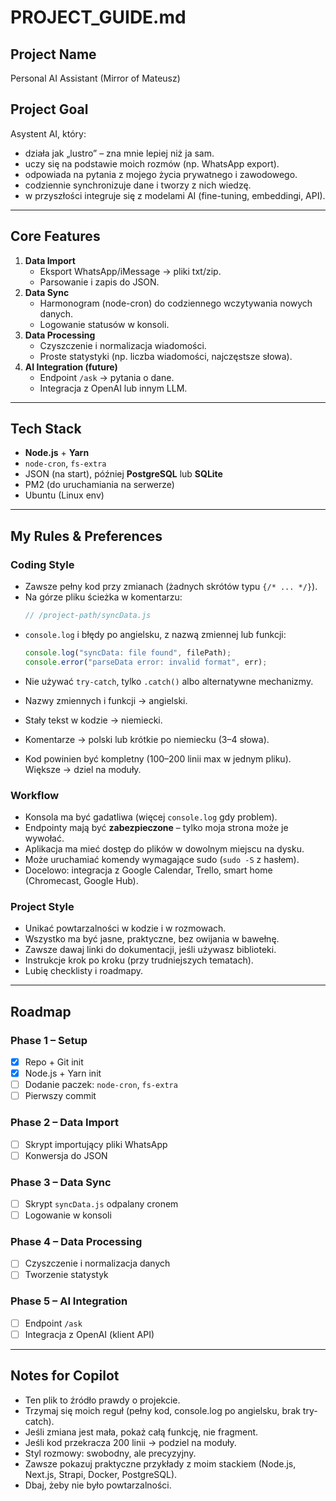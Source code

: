# PROJECT_GUIDE.md

## Project Name
Personal AI Assistant (Mirror of Mateusz)

## Project Goal
Asystent AI, który:
- działa jak „lustro” – zna mnie lepiej niż ja sam.
- uczy się na podstawie moich rozmów (np. WhatsApp export).
- odpowiada na pytania z mojego życia prywatnego i zawodowego.
- codziennie synchronizuje dane i tworzy z nich wiedzę.
- w przyszłości integruje się z modelami AI (fine-tuning, embeddingi, API).

---

## Core Features
1. **Data Import**
   - Eksport WhatsApp/iMessage → pliki txt/zip.
   - Parsowanie i zapis do JSON.
2. **Data Sync**
   - Harmonogram (node-cron) do codziennego wczytywania nowych danych.
   - Logowanie statusów w konsoli.
3. **Data Processing**
   - Czyszczenie i normalizacja wiadomości.
   - Proste statystyki (np. liczba wiadomości, najczęstsze słowa).
4. **AI Integration (future)**
   - Endpoint `/ask` → pytania o dane.
   - Integracja z OpenAI lub innym LLM.

---

## Tech Stack
- **Node.js** + **Yarn**
- `node-cron`, `fs-extra`
- JSON (na start), później **PostgreSQL** lub **SQLite**
- PM2 (do uruchamiania na serwerze)
- Ubuntu (Linux env)

---

## My Rules & Preferences

### Coding Style
- Zawsze pełny kod przy zmianach (żadnych skrótów typu `{/* ... */}`).
- Na górze pliku ścieżka w komentarzu:
  ```js
  // /project-path/syncData.js
  ```

* `console.log` i błędy po angielsku, z nazwą zmiennej lub funkcji:

  ```js
  console.log("syncData: file found", filePath);
  console.error("parseData error: invalid format", err);
  ```
* Nie używać `try-catch`, tylko `.catch()` albo alternatywne mechanizmy.
* Nazwy zmiennych i funkcji → angielski.
* Stały tekst w kodzie → niemiecki.
* Komentarze → polski lub krótkie po niemiecku (3–4 słowa).
* Kod powinien być kompletny (100–200 linii max w jednym pliku). Większe → dziel na moduły.

### Workflow

* Konsola ma być gadatliwa (więcej `console.log` gdy problem).
* Endpointy mają być **zabezpieczone** – tylko moja strona może je wywołać.
* Aplikacja ma mieć dostęp do plików w dowolnym miejscu na dysku.
* Może uruchamiać komendy wymagające sudo (`sudo -S` z hasłem).
* Docelowo: integracja z Google Calendar, Trello, smart home (Chromecast, Google Hub).

### Project Style

* Unikać powtarzalności w kodzie i w rozmowach.
* Wszystko ma być jasne, praktyczne, bez owijania w bawełnę.
* Zawsze dawaj linki do dokumentacji, jeśli używasz biblioteki.
* Instrukcje krok po kroku (przy trudniejszych tematach).
* Lubię checklisty i roadmapy.

---

## Roadmap

### Phase 1 – Setup

* [x] Repo + Git init
* [x] Node.js + Yarn init
* [ ] Dodanie paczek: `node-cron`, `fs-extra`
* [ ] Pierwszy commit

### Phase 2 – Data Import

* [ ] Skrypt importujący pliki WhatsApp
* [ ] Konwersja do JSON

### Phase 3 – Data Sync

* [ ] Skrypt `syncData.js` odpalany cronem
* [ ] Logowanie w konsoli

### Phase 4 – Data Processing

* [ ] Czyszczenie i normalizacja danych
* [ ] Tworzenie statystyk

### Phase 5 – AI Integration

* [ ] Endpoint `/ask`
* [ ] Integracja z OpenAI (klient API)

---

## Notes for Copilot

* Ten plik to źródło prawdy o projekcie.
* Trzymaj się moich reguł (pełny kod, console.log po angielsku, brak try-catch).
* Jeśli zmiana jest mała, pokaż całą funkcję, nie fragment.
* Jeśli kod przekracza 200 linii → podziel na moduły.
* Styl rozmowy: swobodny, ale precyzyjny.
* Zawsze pokazuj praktyczne przykłady z moim stackiem (Node.js, Next.js, Strapi, Docker, PostgreSQL).
* Dbaj, żeby nie było powtarzalności.

